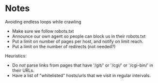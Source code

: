 # Notes

Avoiding endless loops while crawling

- Make sure we follow robots.txt
- Announce our own agent so people can block us in their robots.txt
- Put a limit on number of pages per host, and notify on limit reach.
- Put a limit on the number of redirects (not needed?)

Heuristics:

- Do _not_ parse links from pages that have '/git/' or '/cgi/' or '/cgi-bin/' in their URLs.
- Have a list of "whitelisted" hosts/urls that we visit in regular intervals.
